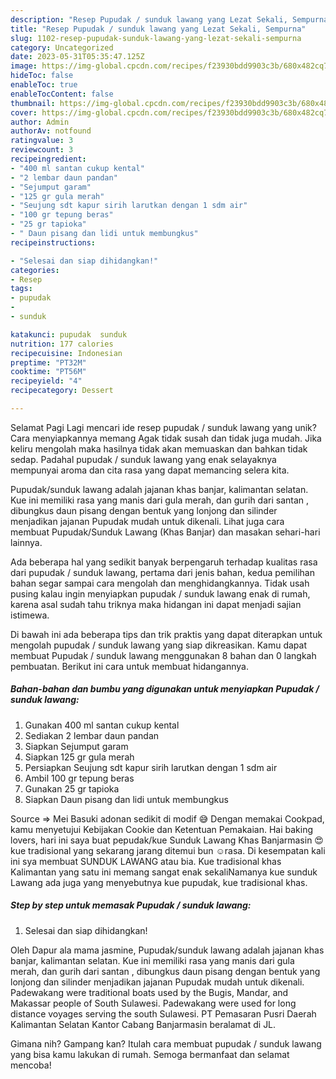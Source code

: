 ```yaml
---
description: "Resep Pupudak / sunduk lawang yang Lezat Sekali, Sempurna"
title: "Resep Pupudak / sunduk lawang yang Lezat Sekali, Sempurna"
slug: 1102-resep-pupudak-sunduk-lawang-yang-lezat-sekali-sempurna
category: Uncategorized
date: 2023-05-31T05:35:47.125Z
image: https://img-global.cpcdn.com/recipes/f23930bdd9903c3b/680x482cq70/pupudak-sunduk-lawang-foto-resep-utama.jpg
hideToc: false
enableToc: true
enableTocContent: false
thumbnail: https://img-global.cpcdn.com/recipes/f23930bdd9903c3b/680x482cq70/pupudak-sunduk-lawang-foto-resep-utama.jpg
cover: https://img-global.cpcdn.com/recipes/f23930bdd9903c3b/680x482cq70/pupudak-sunduk-lawang-foto-resep-utama.jpg
author: Admin
authorAv: notfound
ratingvalue: 3
reviewcount: 3
recipeingredient:
- "400 ml santan cukup kental"
- "2 lembar daun pandan"
- "Sejumput garam"
- "125 gr gula merah"
- "Seujung sdt kapur sirih larutkan dengan 1 sdm air"
- "100 gr tepung beras"
- "25 gr tapioka"
- " Daun pisang dan lidi untuk membungkus"
recipeinstructions:

- "Selesai dan siap dihidangkan!"
categories:
- Resep
tags:
- pupudak
- 
- sunduk

katakunci: pupudak  sunduk 
nutrition: 177 calories
recipecuisine: Indonesian
preptime: "PT32M"
cooktime: "PT56M"
recipeyield: "4"
recipecategory: Dessert

---
```



Selamat Pagi Lagi mencari ide resep pupudak / sunduk lawang yang unik? Cara menyiapkannya memang Agak tidak susah dan tidak juga mudah. Jika keliru mengolah maka hasilnya tidak akan memuaskan dan bahkan tidak sedap. Padahal pupudak / sunduk lawang yang enak selayaknya mempunyai aroma dan cita rasa yang dapat memancing selera kita.


Pupudak/sunduk lawang adalah jajanan khas banjar, kalimantan selatan. Kue ini memiliki rasa yang manis dari gula merah, dan gurih dari santan , dibungkus daun pisang dengan bentuk yang lonjong dan silinder menjadikan jajanan Pupudak mudah untuk dikenali. Lihat juga cara membuat Pupudak/Sunduk Lawang (Khas Banjar) dan masakan sehari-hari lainnya.

Ada beberapa hal yang sedikit banyak berpengaruh terhadap kualitas rasa dari pupudak / sunduk lawang, pertama dari jenis bahan, kedua pemilihan bahan segar sampai cara mengolah dan menghidangkannya. Tidak usah pusing kalau ingin menyiapkan pupudak / sunduk lawang enak di rumah, karena asal sudah tahu triknya maka hidangan ini dapat menjadi sajian istimewa.


Di bawah ini ada beberapa tips dan trik praktis yang dapat diterapkan untuk mengolah pupudak / sunduk lawang yang siap dikreasikan. Kamu dapat membuat Pupudak / sunduk lawang menggunakan 8 bahan dan 0 langkah pembuatan. Berikut ini cara untuk membuat hidangannya.

<!--inarticleads1-->

##### Bahan-bahan dan bumbu yang digunakan untuk menyiapkan Pupudak / sunduk lawang:

1. Gunakan 400 ml santan cukup kental
1. Sediakan 2 lembar daun pandan
1. Siapkan Sejumput garam
1. Siapkan 125 gr gula merah
1. Persiapkan Seujung sdt kapur sirih larutkan dengan 1 sdm air
1. Ambil 100 gr tepung beras
1. Gunakan 25 gr tapioka
1. Siapkan  Daun pisang dan lidi untuk membungkus


Source =&gt; Mei Basuki adonan sedikit di modif 😅 Dengan memakai Cookpad, kamu menyetujui Kebijakan Cookie dan Ketentuan Pemakaian. Hai baking lovers, hari ini saya buat pepudak/kue Sunduk Lawang Khas Banjarmasin 😍kue tradisional yang sekarang jarang ditemui bun ☺️rasa. Di kesempatan kali ini sya membuat SUNDUK LAWANG atau bia. Kue tradisional khas Kalimantan yang satu ini memang sangat enak sekaliNamanya kue sunduk Lawang ada juga yang menyebutnya kue pupudak, kue tradisional khas. 

<!--inarticleads2-->

##### Step by step untuk memasak Pupudak / sunduk lawang:


1. Selesai dan siap dihidangkan!

Oleh Dapur ala mama jasmine, Pupudak/sunduk lawang adalah jajanan khas banjar, kalimantan selatan. Kue ini memiliki rasa yang manis dari gula merah, dan gurih dari santan , dibungkus daun pisang dengan bentuk yang lonjong dan silinder menjadikan jajanan Pupudak mudah untuk dikenali. Padewakang were traditional boats used by the Bugis, Mandar, and Makassar people of South Sulawesi. Padewakang were used for long distance voyages serving the south Sulawesi. PT Pemasaran Pusri Daerah Kalimantan Selatan Kantor Cabang Banjarmasin beralamat di JL. 

Gimana nih? Gampang kan? Itulah cara membuat pupudak / sunduk lawang yang bisa kamu lakukan di rumah. Semoga bermanfaat dan selamat mencoba!
